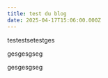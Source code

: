 ```yaml
---
title: test du blog
date: 2025-04-17T15:06:00.000Z
---
```

testestsetestges

gesgesgseg

gesgesgseg

